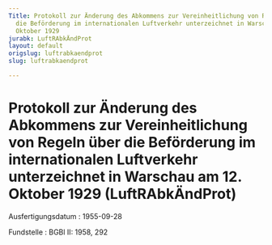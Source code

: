```yaml
---
Title: Protokoll zur Änderung des Abkommens zur Vereinheitlichung von Regeln über
  die Beförderung im internationalen Luftverkehr unterzeichnet in Warschau am 12.
  Oktober 1929
jurabk: LuftRAbkÄndProt
layout: default
origslug: luftrabkaendprot
slug: luftrabkaendprot

---
```


# Protokoll zur Änderung des Abkommens zur Vereinheitlichung von Regeln über die Beförderung im internationalen Luftverkehr unterzeichnet in Warschau am 12. Oktober 1929 (LuftRAbkÄndProt)

Ausfertigungsdatum
:   1955-09-28

Fundstelle
:   BGBl II: 1958, 292

